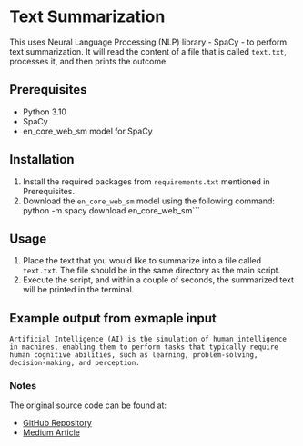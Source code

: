# Text Summarization

This uses Neural Language Processing (NLP) library - SpaCy - to perform text summarization. It will read the content of a file that is called `text.txt`, processes it, and then prints the outcome.

## Prerequisites
- Python 3.10
- SpaCy
- en_core_web_sm model for SpaCy

## Installation
1. Install the required packages from `requirements.txt` mentioned in Prerequisites.
2. Download the `en_core_web_sm` model using the following command:
python -m spacy download en_core_web_sm```

## Usage
1. Place the text that you would like to summarize into a file called `text.txt`. The file should be in the same directory as the main script.
2. Execute the script, and within a couple of seconds, the summarized text will be printed in the terminal.

## Example output from exmaple input
```
Artificial Intelligence (AI) is the simulation of human intelligence in machines, enabling them to perform tasks that typically require human cognitive abilities, such as learning, problem-solving, decision-making, and perception.
```

### Notes
The original source code can be found at:
- [GitHub Repository](https://github.com/anoopsingh1996/Text_Summarization/tree/master)
- [Medium Article](https://medium.com/analytics-vidhya/text-summarization-using-nlp-3e85ad0c6349)

